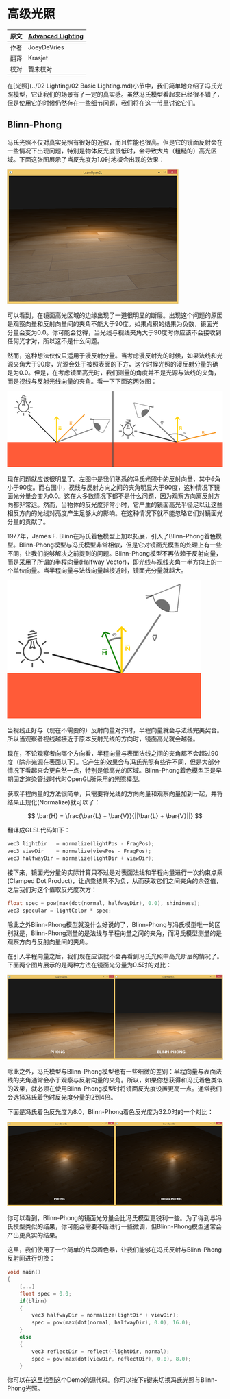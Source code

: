 # 高级光照

原文     | [Advanced Lighting](http://learnopengl.com/#!Advanced-Lighting/Advanced-Lighting)
      ---|---
作者     | JoeyDeVries
翻译     | Krasjet
校对     | 暂未校对


在[光照](../02 Lighting/02 Basic Lighting.md)小节中，我们简单地介绍了冯氏光照模型，它让我们的场景有了一定的真实感。虽然冯氏模型看起来已经很不错了，但是使用它的时候仍然存在一些细节问题，我们将在这一节里讨论它们。

## Blinn-Phong

冯氏光照不仅对真实光照有很好的近似，而且性能也很高。但是它的镜面反射会在一些情况下出现问题，特别是物体反光度很低时，会导致大片（粗糙的）高光区域。下面这张图展示了当反光度为1.0时地板会出现的效果：

![](../img/05/01/advanced_lighting_phong_limit.png)

可以看到，在镜面高光区域的边缘出现了一道很明显的断层。出现这个问题的原因是观察向量和反射向量间的夹角不能大于90度。如果点积的结果为负数，镜面光分量会变为0.0。你可能会觉得，当光线与视线夹角大于90度时你应该不会接收到任何光才对，所以这不是什么问题。

然而，这种想法仅仅只适用于漫反射分量。当考虑漫反射光的时候，如果法线和光源夹角大于90度，光源会处于被照表面的下方，这个时候光照的漫反射分量的确是为0.0。但是，在考虑镜面高光时，我们测量的角度并不是光源与法线的夹角，而是视线与反射光线向量的夹角。看一下下面这两张图：

![](../img/05/01/advanced_lighting_over_90.png)

现在问题就应该很明显了。左图中是我们熟悉的冯氏光照中的反射向量，其中$\theta$角小于90度。而右图中，视线与反射方向之间的夹角明显大于90度，这种情况下镜面光分量会变为0.0。这在大多数情况下都不是什么问题，因为观察方向离反射方向都非常远。然而，当物体的反光度非常小时，它产生的镜面高光半径足以让这些相反方向的光线对亮度产生足够大的影响。在这种情况下就不能忽略它们对镜面光分量的贡献了。

1977年，James F. Blinn在冯氏着色模型上加以拓展，引入了<def>Blinn-Phong</def>着色模型。Blinn-Phong模型与冯氏模型非常相似，但是它对镜面光模型的处理上有一些不同，让我们能够解决之前提到的问题。Blinn-Phong模型不再依赖于反射向量，而是采用了所谓的<def>半程向量</def>(Halfway Vector)，即光线与视线夹角一半方向上的一个单位向量。当半程向量与法线向量越接近时，镜面光分量就越大。

![](../img/05/01/advanced_lighting_halfway_vector.png)

当视线正好与（现在不需要的）反射向量对齐时，半程向量就会与法线完美契合。所以当观察者视线越接近于原本反射光线的方向时，镜面高光就会越强。

现在，不论观察者向哪个方向看，半程向量与表面法线之间的夹角都不会超过90度（除非光源在表面以下）。它产生的效果会与冯氏光照有些许不同，但是大部分情况下看起来会更自然一点，特别是低高光的区域。Blinn-Phong着色模型正是早期固定渲染管线时代时OpenGL所采用的光照模型。

获取半程向量的方法很简单，只需要将光线的方向向量和观察向量加到一起，并将结果正规化(Normalize)就可以了：

$$
\bar{H} = \frac{\bar{L} + \bar{V}}{||\bar{L} + \bar{V}||}
$$

翻译成GLSL代码如下：

```c++
vec3 lightDir   = normalize(lightPos - FragPos);
vec3 viewDir    = normalize(viewPos - FragPos);
vec3 halfwayDir = normalize(lightDir + viewDir);
```

接下来，镜面光分量的实际计算只不过是对表面法线和半程向量进行一次约束点乘(Clamped Dot Product)，让点乘结果不为负，从而获取它们之间夹角的余弦值，之后我们对这个值取反光度次方：

```c++
float spec = pow(max(dot(normal, halfwayDir), 0.0), shininess);
vec3 specular = lightColor * spec;
```

除此之外Blinn-Phong模型就没什么好说的了，Blinn-Phong与冯氏模型唯一的区别就是，Blinn-Phong测量的是法线与半程向量之间的夹角，而冯氏模型测量的是观察方向与反射向量间的夹角。

在引入半程向量之后，我们现在应该就不会再看到冯氏光照中高光断层的情况了。下面两个图片展示的是两种方法在镜面光分量为0.5时的对比：

![](../img/05/01/advanced_lighting_comparrison.png)

除此之外，冯氏模型与Blinn-Phong模型也有一些细微的差别：半程向量与表面法线的夹角通常会小于观察与反射向量的夹角。所以，如果你想获得和冯氏着色类似的效果，就必须在使用Blinn-Phong模型时将镜面反光度设置更高一点。通常我们会选择冯氏着色时反光度分量的2到4倍。

下面是冯氏着色反光度为8.0，Blinn-Phong着色反光度为32.0时的一个对比：

![](../img/05/01/advanced_lighting_comparrison2.png)

你可以看到，Blinn-Phong的镜面光分量会比冯氏模型更锐利一些。为了得到与冯氏模型类似的结果，你可能会需要不断进行一些微调，但Blinn-Phong模型通常会产出更真实的结果。

这里，我们使用了一个简单的片段着色器，让我们能够在冯氏反射与Blinn-Phong反射间进行切换：

```c++
void main()
{
    [...]
    float spec = 0.0;
    if(blinn)
    {
        vec3 halfwayDir = normalize(lightDir + viewDir);  
        spec = pow(max(dot(normal, halfwayDir), 0.0), 16.0);
    }
    else
    {
        vec3 reflectDir = reflect(-lightDir, normal);
        spec = pow(max(dot(viewDir, reflectDir), 0.0), 8.0);
    }
``` 

你可以在[这里](https://learnopengl.com/code_viewer_gh.php?code=src/5.advanced_lighting/1.advanced_lighting/advanced_lighting.cpp)找到这个Demo的源代码。你可以按下`B`键来切换冯氏光照与Blinn-Phong光照。
